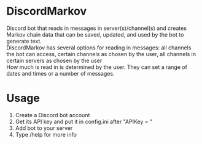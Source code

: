 # DiscordMarkov
Discord bot that reads in messages in server(s)/channel(s) and creates Markov chain data that can be saved, updated, and used by the bot to generate text.  
DiscordMarkov has several options for reading in messages: all channels the bot can access, certain channels as chosen by the user, all channels in certain servers as chosen by the user  
How much is read in is determined by the user. They can set a range of dates and times or a number of messages.

# Usage
1. Create a Discord bot account
2. Get its API key and put it in config.ini after "APIKey = "
3. Add bot to your server
4. Type /help for more info

